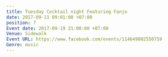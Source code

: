 ```yaml
---
title: Tuesday Cocktail night Featuring Fanjo
date: 2017-09-11 09:01:00 +07:00
position: 7
Event date: 2017-09-19 21:00:00 +07:00
Venue: Sidewalk
Event URL: https://www.facebook.com/events/114649802550759
Genre: music
---
```


